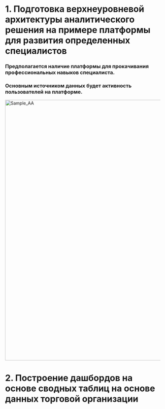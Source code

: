 # 1. Подготовка верхнеуровневой архитектуры аналитического решения на примере платформы для развития определенных специалистов

### Предполагается наличие платформы для прокачивания профессиональных навыков специалиста.
### Основным источником данных будет активность пользователей на платформе.


<img width="846" alt="Sample_AA" src="https://user-images.githubusercontent.com/78439018/170492086-c1bc2124-3ab1-401d-99d4-69e9d54a9293.png">

# 2. Построение дашбордов на основе сводных таблиц на основе данных торговой организации
